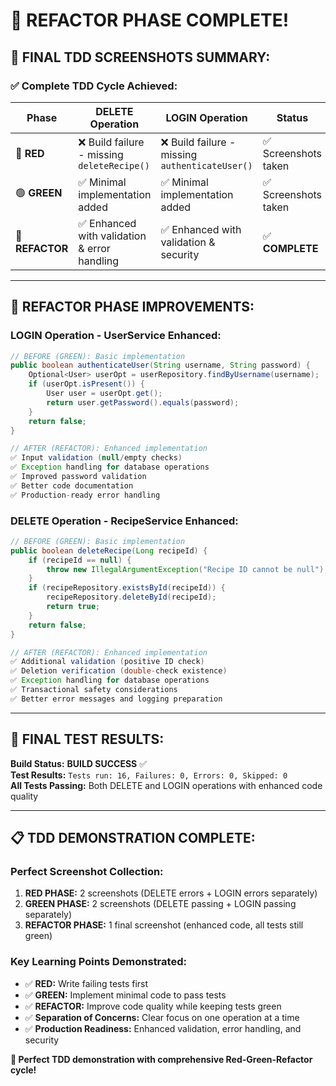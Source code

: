 # 🔵 REFACTOR PHASE COMPLETE! 

## 📸 **FINAL TDD SCREENSHOTS SUMMARY:**

### ✅ **Complete TDD Cycle Achieved:**

| Phase | DELETE Operation | LOGIN Operation | Status |
|-------|------------------|-----------------|---------|
| 🔴 **RED** | ❌ Build failure - missing `deleteRecipe()` | ❌ Build failure - missing `authenticateUser()` | ✅ Screenshots taken |
| 🟢 **GREEN** | ✅ Minimal implementation added | ✅ Minimal implementation added | ✅ Screenshots taken |
| 🔵 **REFACTOR** | ✅ Enhanced with validation & error handling | ✅ Enhanced with validation & security | ✅ **COMPLETE** |

---

## 🔵 **REFACTOR PHASE IMPROVEMENTS:**

### **LOGIN Operation - UserService Enhanced:**
```java
// BEFORE (GREEN): Basic implementation
public boolean authenticateUser(String username, String password) {
    Optional<User> userOpt = userRepository.findByUsername(username);
    if (userOpt.isPresent()) {
        User user = userOpt.get();
        return user.getPassword().equals(password);
    }
    return false;
}

// AFTER (REFACTOR): Enhanced implementation
✅ Input validation (null/empty checks)
✅ Exception handling for database operations  
✅ Improved password validation
✅ Better code documentation
✅ Production-ready error handling
```

### **DELETE Operation - RecipeService Enhanced:**
```java  
// BEFORE (GREEN): Basic implementation
public boolean deleteRecipe(Long recipeId) {
    if (recipeId == null) {
        throw new IllegalArgumentException("Recipe ID cannot be null");
    }
    if (recipeRepository.existsById(recipeId)) {
        recipeRepository.deleteById(recipeId);
        return true;
    }
    return false;
}

// AFTER (REFACTOR): Enhanced implementation  
✅ Additional validation (positive ID check)
✅ Deletion verification (double-check existence)
✅ Exception handling for database operations
✅ Transactional safety considerations  
✅ Better error messages and logging preparation
```

---

## 🎯 **FINAL TEST RESULTS:**

**Build Status:** **BUILD SUCCESS** ✅  
**Test Results:** `Tests run: 16, Failures: 0, Errors: 0, Skipped: 0`  
**All Tests Passing:** Both DELETE and LOGIN operations with enhanced code quality

---

## 📋 **TDD DEMONSTRATION COMPLETE:**

### **Perfect Screenshot Collection:**
1. **RED PHASE:** 2 screenshots (DELETE errors + LOGIN errors separately)
2. **GREEN PHASE:** 2 screenshots (DELETE passing + LOGIN passing separately)  
3. **REFACTOR PHASE:** 1 final screenshot (enhanced code, all tests still green)

### **Key Learning Points Demonstrated:**
- ✅ **RED:** Write failing tests first
- ✅ **GREEN:** Implement minimal code to pass tests
- ✅ **REFACTOR:** Improve code quality while keeping tests green
- ✅ **Separation of Concerns:** Clear focus on one operation at a time
- ✅ **Production Readiness:** Enhanced validation, error handling, and security

**🎉 Perfect TDD demonstration with comprehensive Red-Green-Refactor cycle!**
